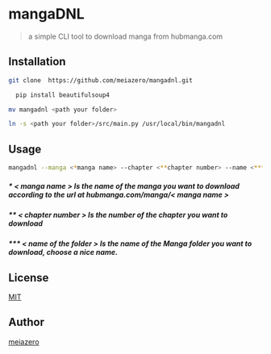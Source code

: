 # mangaDNL
> a simple CLI tool to download manga from hubmanga.com

## Installation

```bash
git clone  https://github.com/meiazero/mangadnl.git
```
```bash
  pip install beautifulsoup4
```
```bash
mv mangadnl <path your folder>
```
```bash 
ln -s <path your folder>/src/main.py /usr/local/bin/mangadnl
```

## Usage

```bash
mangadnl --manga <*manga name> --chapter <**chapter number> --name <***name of the folder>
```

##### * < manga name > Is the name of the manga you want to download according to the url at hubmanga.com/manga/< manga name >

##### ** < chapter number > Is the number of the chapter you want to download

##### *** < name of the folder > Is the name of the Manga folder you want to download, choose a nice name.


## License
[MIT](LICENSE)

## Author
[meiazero](github.com/meiazero)
